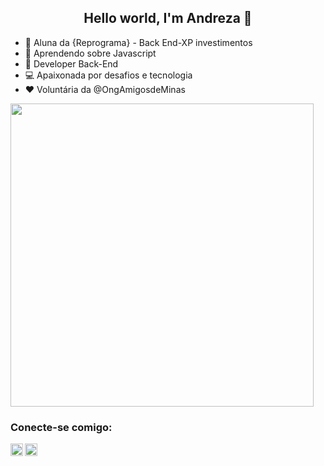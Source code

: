 <h2 align="center"> Hello world, I'm Andreza 👋</h2>




- :purple_heart: Aluna da {Reprograma} - Back End-XP investimentos
- :green_book: Aprendendo sobre Javascript
- :dart: Developer Back-End
- :computer: Apaixonada por desafios e tecnologia
- :heart: Voluntária da @OngAmigosdeMinas


<td><img width="485px" align="all" src="https://github-readme-stats.vercel.app/api?username=AndrezaMaia&theme=default" /></td>
 

### Conecte-se comigo:
[<img align="left"  width="20px" src="https://cdn.jsdelivr.net/npm/simple-icons@3.4.0/icons/linkedin.svg" />](https://www.linkedin.com/in/andreza-maia/)
[<img align="left" alt="andrezamaya | Instagram" width="20px" src="https://cdn.jsdelivr.net/npm/simple-icons@v3/icons/instagram.svg" />](https://www.instagram.com/andrezamaya/)
<br />

